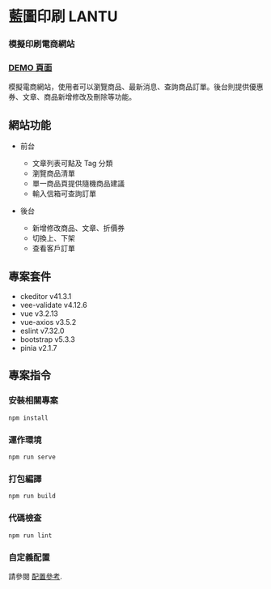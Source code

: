 # 藍圖印刷 LANTU

### 模擬印刷電商網站

### [DEMO 頁面](https://shuhuiyun.github.io/LANTU/#/ '藍圖印刷')

模擬電商網站，使用者可以瀏覽商品、最新消息、查詢商品訂單。後台則提供優惠券、文章、商品新增修改及刪除等功能。

## 網站功能

- 前台

  - 文章列表可點及 Tag 分類
  - 瀏覽商品清單
  - 單一商品頁提供隨機商品建議
  - 輸入信箱可查詢訂單

- 後台
  - 新增修改商品、文章、折價券
  - 切換上、下架
  - 查看客戶訂單

## 專案套件

- ckeditor v41.3.1
- vee-validate v4.12.6
- vue v3.2.13
- vue-axios v3.5.2
- eslint v7.32.0
- bootstrap v5.3.3
- pinia v2.1.7

## 專案指令

### 安裝相關專案

```
npm install
```

### 運作環境

```
npm run serve
```

### 打包編譯

```
npm run build
```

### 代碼檢查

```
npm run lint
```

### 自定義配置

請參閱 [配置參考](https://cli.vuejs.org/config/).
